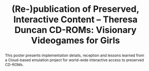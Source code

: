 ---
abstract: This poster presents implementation details, reception and lessons learned
  from a Cloud-based emulation project for world-wide interactive access to preserved
  CD-ROMs.
creators:
- Espenschied, Dragan
- Valizada, Isgandar
- Stobbe, Oleg
- Liebetraut, Thomas
- Rechert, Klaus
date: null
document_url: https://services.phaidra.univie.ac.at/api/object/o:429586/download
grand_parent: iPRES
institutions: []
keywords:
- emulation
- cd-rom preservation
- access
- case-study
landing_page_url: https://phaidra.univie.ac.at/o:429586
language: eng
layout: publication
license: CC BY 4.0 International
notes_url: null
parent: iPRES 2015
publication_type: poster
size: 514672
slides_url: null
source_name: iPRES
title: '(Re-)publication of Preserved, Interactive Content – Theresa Duncan CD-ROMs:
  Visionary Videogames for Girls'
year: 2015
---